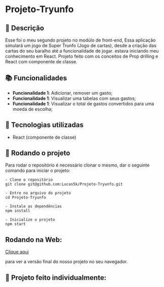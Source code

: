 # Projeto-Tryunfo

## :memo: Descrição
<p>Esse foi o meu segundo projeto no modúlo de front-end, Essa aplicação simulará um jogo de Super Trunfo (Jogo de cartas), desde a criação das cartas do seu baralho até a funcionalidade de jogar. estava iniciando meu conhecimento em React.
Projeto feito com os conceitos de Prop drilling e React com componente de classe.</p>

## :books: Funcionalidades
* <b>Funcionalidade 1</b>: Adicionar, remover um gasto;
* <b>Funcionalidade 1</b>: Visualizar uma tabelas com seus gastos;
* <b>Funcionalidade 1</b>: Visualizar o total de gastos convertidos para uma moeda de escolha;

## :wrench: Tecnologias utilizadas
* React (componente de classe)

## :rocket: Rodando o projeto
Para rodar o repositório é necessário clonar o mesmo, dar o seguinte comando para iniciar o projeto:
```
- Clone o repositório
git clone git@github.com:Lucas5k/Projeto-Tryunfo.git

- Entre no arquivo do projeto
cd Projeto-Tryunfo

- Instale as dependências
npm install

- Inicialize o projeto
npm start

```

## Rodando na Web:

<a href="https://projeto-tryunfo-umber.vercel.app/">Clique aqui</a><p>para ver a versão final do nosso projeto no seu navegador.</p>

<!-- ## :soon: Implementação futura
* O que será implementado na próxima sprint? -->

## :handshake: Projeto feito individualmente:

<!-- ## :dart: Status do projeto -->
